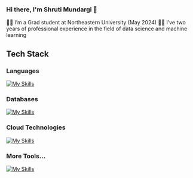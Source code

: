 ### Hi there, I'm Shruti Mundargi 👋


👩‍🎓 I’m a Grad student at Northeastern University (May 2024)
👩‍💻 I’ve two years of professional experience in the field of data science and machine learning

## Tech Stack

### Languages
[![My Skills](https://skillicons.dev/icons?i=py,js,r,cs)](https://skillicons.dev)

### Databases
[![My Skills](https://skillicons.dev/icons?i=mysql,mongodb)](https://skillicons.dev)

### Cloud Technologies
[![My Skills](https://skillicons.dev/icons?i=aws,gcp,azure)](https://skillicons.dev)

### More Tools...
[![My Skills](https://skillicons.dev/icons?i=git,tensorflow,pytorch,docker,flask,fastapi,heroku,postman)](https://skillicons.dev)
